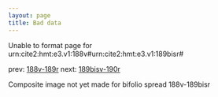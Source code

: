 ```yaml
---
layout: page
title: Bad data
---
```


Unable to format page for urn:cite2:hmt:e3.v1:188v#urn:cite2:hmt:e3.v1:189bisr#

prev: [188v-189r](../188v-189r/) next: [189bisv-190r](../189bisv-190r/)

Composite image not yet made for bifolio spread 188v-189bisr

